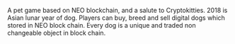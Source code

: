 A pet game based on NEO blockchain, and a salute to Cryptokitties. 2018 is Asian lunar year of dog. Players can buy, breed and sell digital dogs which stored in NEO block chain. Every dog is a unique and traded non changeable object in block chain.